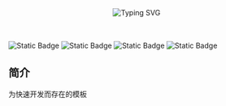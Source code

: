 <div align="center">
  <img src="https://readme-typing-svg.demolab.com?font=Fira+Code&size=50&pause=1000&color=000000&center=true&vCenter=true&width=500&lines=FastAPI+%E5%90%8E%E7%AB%AF%E6%A8%A1%E6%9D%BF" alt="Typing SVG" />
</div>
</br>
</br>

![Static Badge](https://img.shields.io/badge/build-_python_3.11-blue)
![Static Badge](https://img.shields.io/badge/FastAPI_-green)
![Static Badge](https://img.shields.io/badge/SQLModel-8A2BE2)
![Static Badge](https://img.shields.io/badge/Pydantic-red)



## 简介

为快速开发而存在的模板
